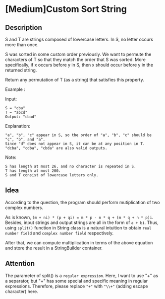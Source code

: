 [Medium]Custom Sort String
===

## Description
S and T are strings composed of lowercase letters. In S, no letter occurs more than once.

S was sorted in some custom order previously. We want to permute the characters of T so that they match the order that S was sorted. More specifically, if x occurs before y in S, then x should occur before y in the returned string.

Return any permutation of T (as a string) that satisfies this property.

Example :

Input: 

    S = "cba"
    T = "abcd"
    Output: "cbad"
    
Explanation: 

    "a", "b", "c" appear in S, so the order of "a", "b", "c" should be "c", "b", and "a". 
    Since "d" does not appear in S, it can be at any position in T. "dcba", "cdba", "cbda" are also valid outputs.

Note:

    S has length at most 26, and no character is repeated in S.
    T has length at most 200.
    S and T consist of lowercase letters only.

## Idea
According to the question, the program should perform mutiplication of two complex numbers.

As is known, `(m + ni) * (p + qi) = m * p - n * q + (m * q + n * p)i`. Besides, input strings and output strings are all in the form of `a + bi`. Thus, using `split()` function in String class is a natural intuition to obtain `real number field` and `complex number field` respectively.

After that, we can compute multiplication in terms of the above equation and store the result in a StringBuilder container.

## Attention
The parameter of split() is a `regular expression`. Here, I want to use "+" as a separator, but "+" has some special and specific meaning in regular expressions. Therefore, please replace `"+"` with `"\\+"` (adding escape character) here.
